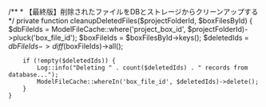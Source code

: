   /**
     * 【最終版】削除されたファイルをDBとストレージからクリーンアップする
     */
    private function cleanupDeletedFiles($projectFolderId, $boxFilesById)
    {
        $dbFileIds = ModelFileCache::where('project_box_id', $projectFolderId)->pluck('box_file_id');
        $boxFileIds = $boxFilesById->keys();
        $deletedIds = $dbFileIds->diff($boxFileIds)->all();

        if (!empty($deletedIds)) {
            Log::info("Deleting " . count($deletedIds) . " records from database...");
            ModelFileCache::whereIn('box_file_id', $deletedIds)->delete();
        }
    }
